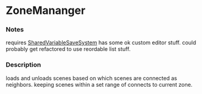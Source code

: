 # ZoneMananger
### Notes
requires [SharedVariableSaveSystem](https://github.com/sophiathekitty/SharedVariableSaveSystem)
has some ok custom editor stuff. could probably get refactored to use reordable list stuff.
### Description
loads and unloads scenes based on which scenes are connected as neighbors. keeping scenes within a set range of connects to current zone.
